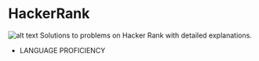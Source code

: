 # HackerRank
![alt text](https://hrcdn.net/hackerrank/assets/styleguide/logo_wordmark-13074b67abceb42ce8fd38bdeaac6926.svg)
Solutions to problems on Hacker Rank with detailed explanations. 

* LANGUAGE PROFICIENCY

